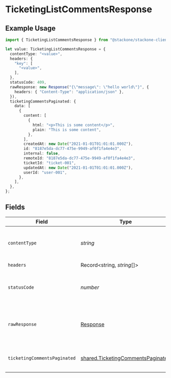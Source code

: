 # TicketingListCommentsResponse

## Example Usage

```typescript
import { TicketingListCommentsResponse } from "@stackone/stackone-client-ts/sdk/models/operations";

let value: TicketingListCommentsResponse = {
  contentType: "<value>",
  headers: {
    "key": [
      "<value>",
    ],
  },
  statusCode: 409,
  rawResponse: new Response("{\"message\": \"hello world\"}", {
    headers: { "Content-Type": "application/json" },
  }),
  ticketingCommentsPaginated: {
    data: [
      {
        content: [
          {
            html: "<p>This is some content</p>",
            plain: "This is some content",
          },
        ],
        createdAt: new Date("2021-01-01T01:01:01.000Z"),
        id: "8187e5da-dc77-475e-9949-af0f1fa4e4e3",
        internal: false,
        remoteId: "8187e5da-dc77-475e-9949-af0f1fa4e4e3",
        ticketId: "ticket-001",
        updatedAt: new Date("2021-01-01T01:01:01.000Z"),
        userId: "user-001",
      },
    ],
  },
};
```

## Fields

| Field                                                                                         | Type                                                                                          | Required                                                                                      | Description                                                                                   |
| --------------------------------------------------------------------------------------------- | --------------------------------------------------------------------------------------------- | --------------------------------------------------------------------------------------------- | --------------------------------------------------------------------------------------------- |
| `contentType`                                                                                 | *string*                                                                                      | :heavy_check_mark:                                                                            | HTTP response content type for this operation                                                 |
| `headers`                                                                                     | Record<string, *string*[]>                                                                    | :heavy_check_mark:                                                                            | N/A                                                                                           |
| `statusCode`                                                                                  | *number*                                                                                      | :heavy_check_mark:                                                                            | HTTP response status code for this operation                                                  |
| `rawResponse`                                                                                 | [Response](https://developer.mozilla.org/en-US/docs/Web/API/Response)                         | :heavy_check_mark:                                                                            | Raw HTTP response; suitable for custom response parsing                                       |
| `ticketingCommentsPaginated`                                                                  | [shared.TicketingCommentsPaginated](../../../sdk/models/shared/ticketingcommentspaginated.md) | :heavy_minus_sign:                                                                            | The list of comments was retrieved.                                                           |